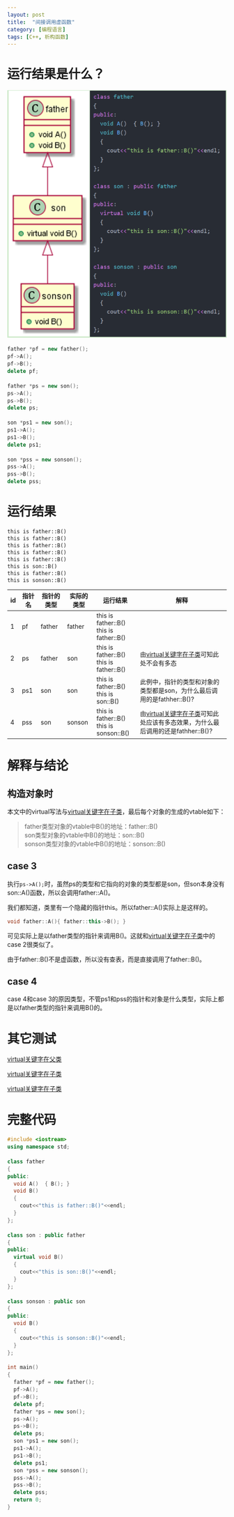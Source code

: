```yaml
---
layout: post
title:  "间接调用虚函数"
category: [编程语言]
tags: [C++, 析构函数]
---
```


# 运行结果是什么？

![](\images\2019\12.png)

```c++
father *pf = new father();
pf->A();
pf->B();
delete pf;

father *ps = new son();
ps->A();
ps->B();
delete ps;

son *ps1 = new son();
ps1->A();
ps1->B();
delete ps1;

son *pss = new sonson();
pss->A();
pss->B();
delete pss;
```

<!-- more -->

# 运行结果

```
this is father::B()
this is father::B()
this is father::B()
this is father::B()
this is father::B()
this is son::B()
this is father::B()
this is sonson::B()
```

id  | 指针名  | 指针的类型 | 实际的类型 | 运行结果 | 解释
--|---|---|---|---|---
1  | pf  | father  | father  | this is father::B()<br>this is father::B()  |  
2  | ps  | father  | son  | this is father::B()<br>this is father::B()  | 由[virtual关键字在子类](http://windmissing.github.io/%E7%BC%96%E7%A8%8B%E8%AF%AD%E8%A8%80/2019-09/virtual-function-analyse-2.html)可知此处不会有多态
3  | ps1  | son  | son  | this is father::B()<br>this is son::B()  | 此例中，指针的类型和对象的类型都是son，为什么最后调用的是fathher::B()?
4  | pss  | son  | sonson  | this is father::B()<br>this is sonson::B()  | 由[virtual关键字在子类](http://windmissing.github.io/%E7%BC%96%E7%A8%8B%E8%AF%AD%E8%A8%80/2019-09/virtual-function-analyse-2.html)可知此处应该有多态效果，为什么最后调用的还是fathher::B()?

# 解释与结论

## 构造对象时

本文中的virtual写法与[virtual关键字在子类](http://windmissing.github.io/%E7%BC%96%E7%A8%8B%E8%AF%AD%E8%A8%80/2019-09/virtual-function-analyse-2.html)，最后每个对象的生成的vtable如下：

> father类型对象的vtable中B()的地址：father::B()  
> son类型对象的vtable中B()的地址：son::B()  
> sonson类型对象的vtable中B()的地址：sonson::B()

## case 3

执行`ps->A();`时，虽然ps的类型和它指向的对象的类型都是son，但son本身没有son::A()函数，所以会调用father::A()。

我们都知道，类里有一个隐藏的指针this。所以father::A()实际上是这样的。

```c++
void father::A(){ father::this->B(); }
```

可见实际上是以father类型的指针来调用B()。这就和[virtual关键字在子类](http://windmissing.github.io/%E7%BC%96%E7%A8%8B%E8%AF%AD%E8%A8%80/2019-09/virtual-function-analyse-2.html)中的case 2很类似了。

由于father::B()不是虚函数，所以没有查表，而是直接调用了father::B()。

## case 4

case 4和case 3的原因类型，不管ps1和pss的指针和对象是什么类型，实际上都是以father类型的指针来调用B()的。

# 其它测试

[virtual关键字在父类](http://windmissing.github.io/%E7%BC%96%E7%A8%8B%E8%AF%AD%E8%A8%80/2019-09/virtual-function-analyse-1.html)

[virtual关键字在子类](http://windmissing.github.io/%E7%BC%96%E7%A8%8B%E8%AF%AD%E8%A8%80/2019-09/virtual-function-analyse-2.html)

[virtual关键字在子类](http://windmissing.github.io/%E7%BC%96%E7%A8%8B%E8%AF%AD%E8%A8%80/2019-09/virtual-function-analyse-2.html)

# 完整代码

```c++
#include <iostream>
using namespace std;

class father
{
public:
  void A()  { B(); }
  void B()
  {
    cout<<"this is father::B()"<<endl;
  }
};

class son : public father
{
public:
  virtual void B()
  {
    cout<<"this is son::B()"<<endl;
  }
};

class sonson : public son
{
public:
  void B()
  {
    cout<<"this is sonson::B()"<<endl;
  }
};

int main()
{
  father *pf = new father();
  pf->A();
  pf->B();
  delete pf;
  father *ps = new son();
  ps->A();
  ps->B();
  delete ps;
  son *ps1 = new son();
  ps1->A();
  ps1->B();
  delete ps1;
  son *pss = new sonson();
  pss->A();
  pss->B();
  delete pss;
  return 0;
}
```
